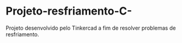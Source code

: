 # Projeto-resfriamento-C-
Projeto desenvolvido pelo Tinkercad a fim de resolver problemas de resfriamento. 

